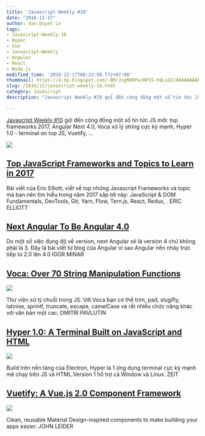 ```yaml
---
title: 'Javascript Weekly #10'
date: "2016-12-17"
author: Van-Duyet Le
tags:
- Javascript-Weekly-10
- Hyper
- Vue
- Javascript-Weekly
- Angular
- React
- Node.js
modified_time: '2016-12-17T08:23:58.772+07:00'
thumbnail: https://4.bp.blogspot.com/-BRrJsgNHOPo/WFSS-hQLsGI/AAAAAAAAhGs/yDzG4caJSxEfSfL8ldoaWP77igcyefSVACK4B/s1600/Templating-Engines-for-JavaScript.png
slug: /2016/12/javascript-weekly-10.html
category: Javascript
description: "Javascript Weekly #10 gửi đến cộng đồng một số tin tức JS mới: top frameworks 2017, Angular Next 4.0, Voca xử lý string cực kỳ mạnh, Hyper 1.0 - terminal on top JS, Vuetify, ..."

---
```


[Javascript Weekly #10](https://blog.duyet.net/2016/12/javascript-weekly-10.html) gửi đến cộng đồng một số tin tức JS mới: top frameworks 2017, Angular Next 4.0, Voca xử lý string cực kỳ mạnh, Hyper 1.0 - terminal on top JS, Vuetify, ...

![](https://4.bp.blogspot.com/-BRrJsgNHOPo/WFSS-hQLsGI/AAAAAAAAhGs/yDzG4caJSxEfSfL8ldoaWP77igcyefSVACK4B/s640/Templating-Engines-for-JavaScript.png)

## [Top JavaScript Frameworks and Topics to Learn in 2017](https://medium.com/javascript-scene/top-javascript-frameworks-topics-to-learn-in-2017-700a397b711?utm_source=duyetdev.com&amp;utm_medium=blog)

Bài viết của Eric Elliott, viết về top những Javascript Frameworks và topic mà bạn nên tìm hiểu trong năm 2017 sắp tới này: JavaScript & DOM Fundamentals, DevTools, Git, Yarn, Flow, Tern.js, React, Redux, .
ERIC ELLIOTT

## [Next Angular To Be Angular 4.0](http://angularjs.blogspot.com/2016/12/ok-let-me-explain-its-going-to-be.html?utm_source=blog.duyetdev.com&amp;utm_medium=blog)

Do một số việc đụng độ về version, next Angular sẽ là version 4 chứ không phải là 3. Đây là bài viết từ blog của Angular vì sao Angular nên nhảy trực tiếp từ 2.0 lên 4.0
IGOR MINAR

## [Voca: Over 70 String Manipulation Functions](https://vocajs.com/?utm_source=duyetdev.com&amp;utm_medium=blog)


![](https://1.bp.blogspot.com/-jqnTwUimjlM/WFSQPsCY0bI/AAAAAAAAhGM/TXT0-izvFYIFI8Bk43cE7iUCdKFC5FpyQCK4B/s400/voca-logo.png)

Thư viện xử lý chuỗi trong JS. Với Voca bạn có thể trim, pad, slugifly, latinise, sprintf, truncate, escape, camelCase và rất nhiều chức năng khác với văn bản một cac.
DMITRI PAVLUTIN

## [Hyper 1.0: A Terminal Built on JavaScript and HTML](https://github.com/zeit/hyper)


![](https://3.bp.blogspot.com/-nMpf85kMJ3c/WFSQ1Wu3_YI/AAAAAAAAhGU/Lnglt-xEd9wsndvZ87RiNEgIHFZ756nTwCK4B/s1600/93807b6c-bd63-11e6-9557-c37a51ca913c.png)

Build trên nền tảng của Electron, Hyper là 1 ứng dụng terminal cực kỳ mạnh mẽ chạy trên JS và HTML.Version 1 hỗ trợ cả Window và Linux.
ZEIT

## [Vuetify: A Vue.js 2.0 Component Framework](https://vuetifyjs.com/?utm_source=blog.duyetdev.com&amp;utm_medium=blog)


![](https://4.bp.blogspot.com/-9fO32ZSKZrs/WFSRpE9acTI/AAAAAAAAhGY/ViZGE_8VgaYaQJS8FwZhR4tocH2r_HByQCLcB/s1600/Screenshot%2Bfrom%2B2016-12-17%2B08-14-55.png)

Clean, reusable Material Design-inspired components to make building your apps easier.
JOHN LEIDER
